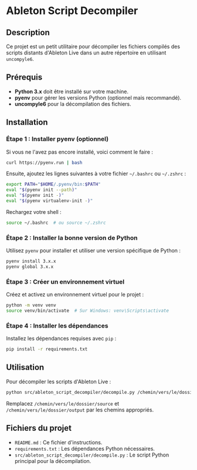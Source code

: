 # Ableton Script Decompiler

## Description
Ce projet est un petit utilitaire pour décompiler les fichiers compilés des scripts distants d'Ableton Live dans un autre répertoire en utilisant `uncompyle6`.

## Prérequis
- **Python 3.x** doit être installé sur votre machine.
- **pyenv** pour gérer les versions Python (optionnel mais recommandé).
- **uncompyle6** pour la décompilation des fichiers.

## Installation

### Étape 1 : Installer pyenv (optionnel)
Si vous ne l'avez pas encore installé, voici comment le faire :

```bash
curl https://pyenv.run | bash
```

Ensuite, ajoutez les lignes suivantes à votre fichier `~/.bashrc` ou `~/.zshrc` :

```bash
export PATH="$HOME/.pyenv/bin:$PATH"
eval "$(pyenv init --path)"
eval "$(pyenv init -)"
eval "$(pyenv virtualenv-init -)"
```

Rechargez votre shell :

```bash
source ~/.bashrc  # ou source ~/.zshrc
```

### Étape 2 : Installer la bonne version de Python
Utilisez `pyenv` pour installer et utiliser une version spécifique de Python :

```bash
pyenv install 3.x.x
pyenv global 3.x.x
```

### Étape 3 : Créer un environnement virtuel
Créez et activez un environnement virtuel pour le projet :

```bash
python -m venv venv
source venv/bin/activate  # Sur Windows: venv\Scripts\activate
```

### Étape 4 : Installer les dépendances
Installez les dépendances requises avec `pip` :

```bash
pip install -r requirements.txt
```

## Utilisation
Pour décompiler les scripts d'Ableton Live :

```bash
python src/ableton_script_decompiler/decompile.py /chemin/vers/le/dossier/source /chemin/vers/le/dossier/output
```

Remplacez `/chemin/vers/le/dossier/source` et `/chemin/vers/le/dossier/output` par les chemins appropriés.

## Fichiers du projet
- `README.md` : Ce fichier d'instructions.
- `requirements.txt` : Les dépendances Python nécessaires.
- `src/ableton_script_decompiler/decompile.py` : Le script Python principal pour la décompilation.
